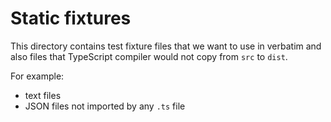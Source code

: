 # Static fixtures

This directory contains test fixture files that we want to use in verbatim and
also files that TypeScript compiler would not copy from `src` to `dist`.

For example:

- text files
- JSON files not imported by any `.ts` file
